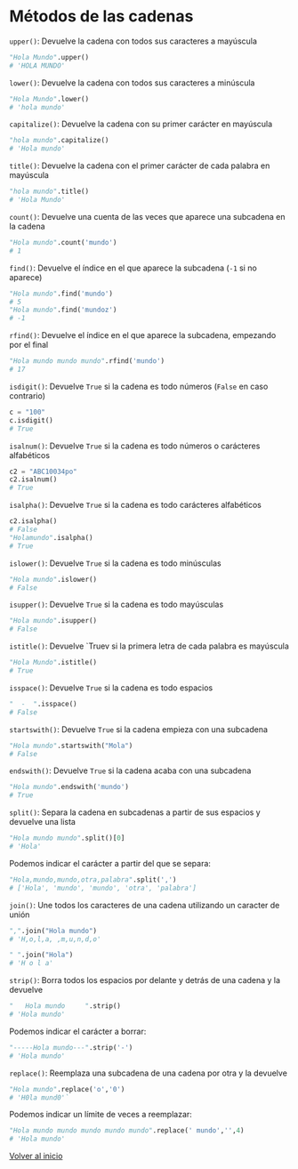 # Métodos de las cadenas

`upper()`: Devuelve la cadena con todos sus caracteres a mayúscula

```python
"Hola Mundo".upper()
# 'HOLA MUNDO'
```

`lower()`: Devuelve la cadena con todos sus caracteres a minúscula

```python
"Hola Mundo".lower()
# 'hola mundo'
```

`capitalize()`: Devuelve la cadena con su primer carácter en mayúscula

```python
"hola mundo".capitalize()
# 'Hola mundo'
```

`title()`: Devuelve la cadena con el primer carácter de cada palabra en mayúscula

```python
"hola mundo".title()
# 'Hola Mundo'
```

`count()`: Devuelve una cuenta de las veces que aparece una subcadena en la cadena
```python
"Hola mundo".count('mundo')
# 1
```

`find()`: Devuelve el índice en el que aparece la subcadena (`-1` si no aparece)

```python
"Hola mundo".find('mundo')
# 5
"Hola mundo".find('mundoz')
# -1
```

`rfind()`: Devuelve el índice en el que aparece la subcadena, empezando por el final

```python
"Hola mundo mundo mundo".rfind('mundo')
# 17
```

`isdigit()`: Devuelve `True` si la cadena es todo números (`False` en caso contrario)

```python
c = "100"
c.isdigit()
# True
```

`isalnum()`: Devuelve `True` si la cadena es todo números o carácteres alfabéticos

```python
c2 = "ABC10034po"
c2.isalnum()
# True
```

`isalpha()`: Devuelve `True` si la cadena es todo carácteres alfabéticos

```python
c2.isalpha()
# False
"Holamundo".isalpha()
# True
```

`islower()`: Devuelve `True` si la cadena es todo minúsculas

```python
"Hola mundo".islower()
# False
```

`isupper()`: Devuelve `True` si la cadena es todo mayúsculas
```python
"Hola mundo".isupper()
# False
```

`istitle()`: Devuelve `Truev si la primera letra de cada palabra es mayúscula

```python
"Hola Mundo".istitle()
# True
```

`isspace()`: Devuelve `True` si la cadena es todo espacios

```python
"  -  ".isspace()
# False
```

`startswith()`: Devuelve `True` si la cadena empieza con una subcadena

```python
"Hola mundo".startswith("Mola")
# False
```

`endswith()`: Devuelve `True` si la cadena acaba con una subcadena

```python
"Hola mundo".endswith('mundo')
# True
```

`split()`: Separa la cadena en subcadenas a partir de sus espacios y devuelve una lista

```python
"Hola mundo mundo".split()[0]
# 'Hola'
```

Podemos indicar el carácter a partir del que se separa:

```python
"Hola,mundo,mundo,otra,palabra".split(',')
# ['Hola', 'mundo', 'mundo', 'otra', 'palabra']
```

`join()`: Une todos los caracteres de una cadena utilizando un caracter de unión

```python
",".join("Hola mundo")
# 'H,o,l,a, ,m,u,n,d,o'

" ".join("Hola")
# 'H o l a'
```

`strip()`: Borra todos los espacios por delante y detrás de una cadena y la devuelve

```python
"   Hola mundo     ".strip()
# 'Hola mundo'
```

Podemos indicar el carácter a borrar:

```python
"-----Hola mundo---".strip('-')
# 'Hola mundo'
```

`replace()`: Reemplaza una subcadena de una cadena por otra y la devuelve

```python
"Hola mundo".replace('o','0')
# 'H0la mund0'`
```

Podemos indicar un límite de veces a reemplazar:

```python
"Hola mundo mundo mundo mundo mundo".replace(' mundo','',4)
# 'Hola mundo'
```

[Volver al inicio](#-métodos-de-las-cadenas)
